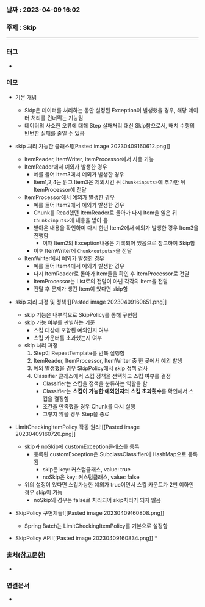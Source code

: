 ### 날짜 : 2023-04-09 16:02
### 주제 : Skip
---
### 태그
* 

### 메모
* 기본 개념
	* Skip은 데이터를 처리하는 동안 설정된 Exception이 발생했을 경우, 해당 데이터 처리를 건너뛰는 기능임
	* 데이터의 사소한 오류에 대해 Step 실패처리 대신 Skip함으로서, 배치 수행의 빈번한 실패를 줄일 수 있음
	
* skip 처리 가능한 클래스![[Pasted image 20230409160612.png]]
	* ItemReader, ItemWriter, ItemProcessor에서 사용 가능
	* ItemReader에서 예외가 발생한 경우
		* 예를 들어 Item3에서 예외가 발생한 경우
		* Item1,2,4는 읽고 Item3은 제외시킨 뒤 `Chunk<inputs>`에 추가한 뒤 ItemProcessor에 전달
	* ItemProcessor에서 예외가 발생한 경우
		* 예를 들어 Item2에서 예외가 발생한 경우
		* Chunk를 Read했던 ItemReader로 돌아가 다시 Item을 읽은 뒤 `Chunk<inputs>`에 내용을 받아 옴
		* 받아온 내용을 확인하며 다시 한번 Item2에서 예외가 발생한 경우 Item3을 진행함
			* 이때 Item2의 Exception내용은 기록되어 있음으로 참고하여 Skip함
		* 이후 ItemWriter에  `Chunk<outputs>`을 전달
	* ItemWriter에서 예외가 발생한 경우
		* 예를 들어 Item4에서 예외가 발생한 경우
		* 다시 ItemReader로 돌아가 Item들을 확인 후 ItemProcessor로 전달
		* ItemProcessor는 List로의 전달이 아닌 각각의 Item을 전달
		* 전달 후 문제가 생긴 Item이 있다면 skip함
		
* skip 처리 과정 및 정책![[Pasted image 20230409160651.png]]
	* skip 기능은 내부적으로 SkipPolicy를 통해 구현됨
	* skip 가능 여부를 판별하는 기준
		* 스킵 대상에 포함된 예외인지 여부
		* 스킵 카운터를 초과했는지 여부
	* skip 처리 과정
		1. Step이 RepeatTemplate를 반복 실행함
		2. ItemReader, ItemProcessor, ItemWriter 중 한 곳에서 예외 발생
		3. 예외 발생했을 경우 SkipPolicy에서 skip 정책 검사
		4. Classifier 클래스에서 스킵 정책을 선택하고 스킵 여부를 결정
			* Classifier는 스킵을 정책을 분류하는 역할을 함
			* Classifier는 **스킵이 가능한 예외인지**와 **스킵 초과횟수**를 확인해서 스킵을 결정함
			* 조건을 만족했을 경우 Chunk를 다시 실행
			* 그렇지 않을 경우 Step을 종료
	
* LimitCheckingItemPolicy 작동 원리![[Pasted image 20230409160720.png]]
	* skip과 noSkip에 customException클래스를 등록
		* 등록된 customException은 SubclassClassifier에 HashMap으로 등록됨
			* skip은 key: 커스텀클래스, value: true
			* noSkip은 key: 커스텀클래스, value: false
	* 위의 설정이 있다면 스킵가능한 예외가 true이면서 스킵 카운트가 2번 이하인 경우 skip이 가능
		* noSkip의 경우는 false로 처리되어 skip처리가 되지 않음

* SkipPolicy 구현체들![[Pasted image 20230409160808.png]]
	* Spring Batch는 LimitCheckingItemPolicy를 기본으로 설정함
	
* SkipPolicy API![[Pasted image 20230409160834.png]]
	* 
### 출처(참고문헌)
-  

### 연결문서
- 